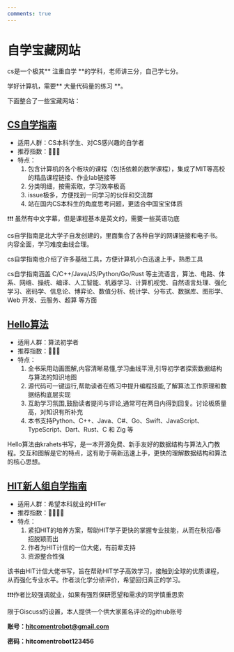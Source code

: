 ```yaml
---
comments: true
---
```


# **自学宝藏网站**

cs是一个极其** 注重自学 **的学科，老师讲三分，自己学七分。

学好计算机，需要** 大量代码量的练习 **。

下面整合了一些宝藏网站：


## [**CS自学指南**](https://csdiy.wiki/)

- 适用人群：CS本科学生、对CS感兴趣的自学者
- 推荐指数：🌟🌟🌟
- 特点：
    1.  包含计算机的各个板块的课程（包括依赖的数学课程），集成了MIT等高校的精品课程链接、作业lab链接等
    2.  分类明细，按需索取，学习效率极高
    3.  issue极多，方便找到一同学习的伙伴和交流群
    4.  站在国内CS本科生的角度思考问题，更适合中国宝宝体质

❗❗❗ 虽然有中文字幕，但是课程基本是英文的，需要一些英语功底

cs自学指南是北大学子自发创建的，里面集合了各种自学的网课链接和电子书。内容全面，学习难度曲线合理。

cs自学指南也介绍了许多基础工具，方便计算机小白迅速上手，熟悉工具

cs自学指南涵盖 C/C++/Java/JS/Python/Go/Rust 等主流语言，算法、电路、体系、网络、操统、编译、人工智能、机器学习、计算机视觉、自然语言处理、强化学习、密码学、信息论、博弈论、数值分析、统计学、分布式、数据库、图形学、Web 开发、云服务、超算 等方面

## [**Hello算法**](https://www.hello-algo.com/)

- 适用人群：算法初学者
- 推荐指数：🌟🌟🌟
- 特点：
    1. 全书采用动画图解,内容清晰易懂,学习曲线平滑,引导初学者探索数据结构与算法的知识地图
    2. 源代码可一键运行,帮助读者在练习中提升编程技能,了解算法工作原理和数据结构底层实现
    3. 互助学习氛围,鼓励读者提问与评论,通常可在两日内得到回复。讨论板质量高，对知识有所补充
    4. 本书支持Python、C++、Java、C#、Go、Swift、JavaScript、TypeScript、Dart、Rust、C 和 Zig 等

Hello算法由krahets书写，是一本开源免费、新手友好的数据结构与算法入门教程。交互和图解是它的特点，这有助于萌新迅速上手，更快的理解数据结构和算法的核心思想。

## [**HIT新人组自学指南**](https://jowus72zrc.feishu.cn/wiki/Khl9wKWO7iuKKpkTUEOcqRzvnVh)

- 适用人群：希望本科就业的HITer
- 推荐指数：🌟🌟🌟🌟
- 特点：
    1. 紧扣HIT的培养方案，帮助HIT学子更快的掌握专业技能，从而在秋招/春招脱颖而出
    2. 作者为HIT计信的一位大佬，有前辈支持
    3. 资源整合性强
   
该书由HIT计信大佬书写，旨在帮助HIT学子高效学习，接触到全球的优质课程，从而强化专业水平。作者淡化学分绩评价，希望回归真正的学习。

❗❗❗作者比较强调就业，如果有强烈保研愿望和需求的同学慎重思索

限于Giscuss的设置，本人提供一个供大家匿名评论的github账号

**账号：hitcomentrobot@gmail.com**

**密码：hitcomentrobot123456**